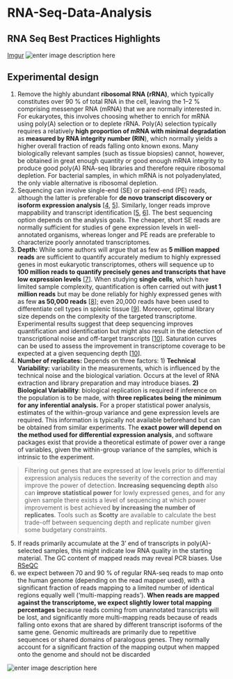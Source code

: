 # RNA-Seq-Data-Analysis

## RNA Seq Best Practices Highlights
[Imgur](https://i.imgur.com/HZJyWvL.png)
![enter image description here](https://media.springernature.com/full/springer-static/image/art:10.1186/s13059-016-0881-8/MediaObjects/13059_2016_881_Fig1_HTML.gif?as=webp)

## Experimental design
1. Remove the highly abundant **ribosomal RNA (rRNA)**, which typically constitutes over 90 % of total RNA in the cell, leaving the 1–2 % comprising messenger RNA (mRNA) that we are normally interested in. For eukaryotes, this involves choosing whether to enrich for mRNA using poly(A) selection or to deplete rRNA. Poly(A) selection typically requires a relatively **high proportion of mRNA with minimal degradation** as **measured by RNA integrity number (RIN**), which normally yields a higher overall fraction of reads falling onto known exons. Many biologically relevant samples (such as tissue biopsies) cannot, however, be obtained in great enough quantity or good enough mRNA integrity to produce good poly(A) RNA-seq libraries and therefore require ribosomal depletion. For bacterial samples, in which mRNA is not polyadenylated, the only viable alternative is ribosomal depletion.
2. Sequencing can involve single-end (SE) or paired-end (PE) reads, although the latter is preferable for **de novo transcript discovery or isoform expression analysis** [[4](https://genomebiology.biomedcentral.com/articles/10.1186/s13059-016-0881-8#ref-CR4 "Katz Y, Wang ET, Airoldi EM, Burge CB. Analysis and design of RNA sequencing experiments for identifying isoform regulation. Nat Methods. 2010;7:1009–15."), [5](https://genomebiology.biomedcentral.com/articles/10.1186/s13059-016-0881-8#ref-CR5 "Garber M, Grabherr MG, Guttman M, Trapnell C. Computational methods for transcriptome annotation and quantification using RNA-seq. Nat Methods. 2011;8:469–77.")]. Similarly, longer reads improve mappability and transcript identification [[5](https://genomebiology.biomedcentral.com/articles/10.1186/s13059-016-0881-8#ref-CR5 "Garber M, Grabherr MG, Guttman M, Trapnell C. Computational methods for transcriptome annotation and quantification using RNA-seq. Nat Methods. 2011;8:469–77."), [6](https://genomebiology.biomedcentral.com/articles/10.1186/s13059-016-0881-8#ref-CR6 "Łabaj PP, Leparc GG, Linggi BE, Markillie LM, Wiley HS, Kreil DP. Characterization and improvement of RNA-Seq precision in quantitative transcript expression profiling. Bioinformatics. 2011;27:i383–91.")]. The best sequencing option depends on the analysis goals. The cheaper, short SE reads are normally sufficient for studies of gene expression levels in well-annotated organisms, whereas longer and PE reads are preferable to characterize poorly annotated transcriptomes.
3. **Depth:** While some authors will argue that as few as **5 million mapped reads** are sufficient to quantify accurately medium to highly expressed genes in most eukaryotic transcriptomes, others will sequence up to **100 million reads to quantify precisely genes and transcripts that have low expression levels** [[7](https://genomebiology.biomedcentral.com/articles/10.1186/s13059-016-0881-8#ref-CR7 "Sims D, Sudbery I, Ilott NE, Heger A, Ponting CP. Sequencing depth and coverage: key considerations in genomic analyses. Nat Rev Genet. 2014;15:121–32.")]. When studying **single cells**, which have limited sample complexity, quantification is often carried out with **just 1 million reads** but may be done reliably for highly expressed genes with as few **as 50,000 reads** [[8](https://genomebiology.biomedcentral.com/articles/10.1186/s13059-016-0881-8#ref-CR8 "Pollen AA, Nowakowski TJ, Shuga J, Wang X, Leyrat AA, Lui JH, et al. Low-coverage single-cell mRNA sequencing reveals cellular heterogeneity and activated signaling pathways in developing cerebral cortex. Nat Biotechnol. 2014;32:1053–8.")]; even 20,000 reads have been used to differentiate cell types in splenic tissue [[9](https://genomebiology.biomedcentral.com/articles/10.1186/s13059-016-0881-8#ref-CR9 "Jaitin DA, Kenigsberg E, Keren-Shaul H, Elefant N, Paul F, Zaretsky I, et al. Massively parallel single-cell RNA-seq for marker-free decomposition of tissues into cell types. Science. 2014;343:776–9.")]. Moreover, optimal library size depends on the complexity of the targeted transcriptome. Experimental results suggest that deep sequencing improves quantification and identification but might also result in the detection of transcriptional noise and off-target transcripts [[10](https://genomebiology.biomedcentral.com/articles/10.1186/s13059-016-0881-8#ref-CR10 "Tarazona S, Garcia-Alcalde F, Dopazo J, Ferrer A, Conesa A. Differential expression in RNA-seq: a matter of depth. Genome Res. 2011;21:2213–23.")]. Saturation curves can be used to assess the improvement in transcriptome coverage to be expected at a given sequencing depth [[10](https://genomebiology.biomedcentral.com/articles/10.1186/s13059-016-0881-8#ref-CR10 "Tarazona S, Garcia-Alcalde F, Dopazo J, Ferrer A, Conesa A. Differential expression in RNA-seq: a matter of depth. Genome Res. 2011;21:2213–23.")].
4. **Number of replicates:** Depends on three factors:  1)  **Technical Variability:** variability in the measurements, which is influenced by the technical noise and the biological variation. Occurs at the level of RNA extraction and library preparation and may introduce biases. **2) Biological Variability**: biological replication is required if inference on the population is to be made, with **three replicates being the minimum for any inferential analysis.** For a proper statistical power analysis, estimates of the within-group variance and gene expression levels are required. This information is typically not available beforehand but can be obtained from similar experiments. The **exact power will depend on the method used for differential expression analysis**, and software packages exist that provide a theoretical estimate of power over a range of variables, given the within-group variance of the samples, which is intrinsic to the experiment.

> Filtering out genes that are expressed at low levels prior to differential expression analysis reduces the severity of the correction and may improve the power of detection. **Increasing sequencing depth** also can **improve statistical power** for lowly expressed genes, and for any given sample there exists a level of sequencing at which power improvement is best achieved **by increasing the number of replicates**. Tools such as **Scotty** are available to calculate the best trade-off between sequencing depth and replicate number given some budgetary constraints.
5. If reads primarily accumulate at the 3’ end of transcripts in poly(A)-selected samples, this might indicate low RNA quality in the starting material. The GC content of mapped reads may reveal PCR biases. Use [RSeQC](http://rseqc.sourceforge.net/) 
6. we expect between 70 and 90 % of regular RNA-seq reads to map onto the human genome (depending on the read mapper used), with a significant fraction of reads mapping to a limited number of identical regions equally well (‘multi-mapping reads’). **When reads are mapped against the transcriptome, we expect slightly lower total mapping percentages** because reads coming from unannotated transcripts will be lost, and significantly more multi-mapping reads because of reads falling onto exons that are shared by different transcript isoforms of the same gene. Genomic multireads are primarily due to repetitive sequences or shared domains of paralogous genes. They normally account for a significant fraction of the mapping output when mapped onto the genome and should not be discarded



![enter image description here](https://upload.wikimedia.org/wikipedia/commons/thumb/5/54/Gene_structure_eukaryote_2_annotated.svg/800px-Gene_structure_eukaryote_2_annotated.svg.png)

